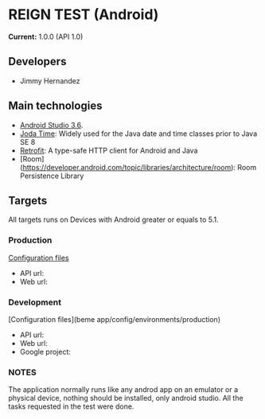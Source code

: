 # REIGN TEST (Android)

**Current:** 1.0.0 (API 1.0)

## Developers

* Jimmy Hernandez

## Main technologies

* [Android Studio 3.6](https://developer.android.com/studio/index.html?hl=es-419).
* [Joda Time](https://github.com/JodaOrg/joda-time): Widely used for the Java date and time classes prior to Java SE 8
* [Retrofit](http://square.github.io/retrofit/): A type-safe HTTP client for Android and Java
* [Room] (https://developer.android.com/topic/libraries/architecture/room): Room Persistence Library

## Targets

All targets runs on Devices with Android greater or equals to 5.1.

### Production

[Configuration files]()

* API url: 
* Web url: 

### Development

[Configuration files](beme app/config/environments/production)

* API url: 
* Web url: 
* Google project: 

### NOTES

The application normally runs like any androd app on an emulator or a physical device, nothing should be installed, only android studio. All the tasks requested in the test were done.

